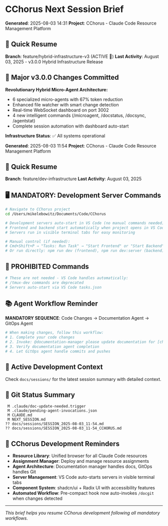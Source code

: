 # CChorus Next Session Brief

**Generated**: 2025-08-03 14:31
**Project**: CChorus - Claude Code Resource Management Platform

## 🚀 Quick Resume

**Branch**: feature/hybrid-infrastructure-v3 (ACTIVE 🚀)
**Last Activity**: August 03, 2025 - v3.0.0 Hybrid Infrastructure Release

## 📂 Major v3.0.0 Changes Committed

**Revolutionary Hybrid Micro-Agent Architecture:**
- 6 specialized micro-agents with 67% token reduction
- Enhanced file watcher with smart change detection  
- Real-time WebSocket dashboard on port 3002
- 4 new intelligent commands (/microagent, /docstatus, /docsync, /agentstat)
- Complete session automation with dashboard auto-start

**Infrastructure Status**: ✅ All systems operational










































**Generated**: 2025-08-03 11:54
**Project**: CChorus - Claude Code Resource Management Platform

## 🚀 Quick Resume

**Branch**: feature/dev-infrastructure
**Last Activity**: August 03, 2025

## 🖥️ MANDATORY: Development Server Commands

```bash
# Navigate to CChorus project
cd /Users/mikelebowitz/Documents/Code/CChorus

# Development servers auto-start in VS Code (no manual commands needed)
# Frontend and backend start automatically when project opens in VS Code
# Servers run in visible terminal tabs for easy monitoring

# Manual control (if needed):
# Cmd+Shift+P → "Tasks: Run Task" → "Start Frontend" or "Start Backend"
# Or run directly: npm run dev (frontend), npm run dev:server (backend)
```

## 🚫 PROHIBITED Commands

```bash
# These are not needed - VS Code handles automatically:
# /tmux-dev commands are deprecated
# Servers auto-start via VS Code tasks.json
```

## 📚 Agent Workflow Reminder

**MANDATORY SEQUENCE**: Code Changes → Documentation Agent → GitOps Agent

```bash
# When making changes, follow this workflow:
# 1. Complete your code changes
# 2. Invoke: @documentation-manager please update documentation for [changes]
# 3. Verify documentation agent completion
# 4. Let GitOps agent handle commits and pushes
```

## 🎯 Active Development Context

Check `docs/sessions/` for the latest session summary with detailed context.

## 📂 Git Status Summary

```
 M .claude/doc-update-needed.trigger
 M .claude/pending-agent-invocations.json
 M CLAUDE.md
 M NEXT_SESSION.md
?? docs/sessions/SESSION_2025-08-03_11-54.md
?? docs/sessions/SESSION_2025-08-03_11-54_CCHORUS.md

```

## 🔧 CChorus Development Reminders

- **Resource Library**: Unified browser for all Claude Code resources
- **Assignment Manager**: Deploy and manage resource assignments  
- **Agent Architecture**: Documentation manager handles docs, GitOps handles Git
- **Server Management**: VS Code auto-starts servers in visible terminal tabs
- **Component System**: shadcn/ui + Radix UI with accessibility features
- **Automated Workflow**: Pre-compact hook now auto-invokes `/docgit` when changes detected

---

*This brief helps you resume CChorus development following all mandatory workflows.*
